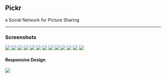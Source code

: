 Pickr
-----

a Social Network for Picture Sharing

<hr>

### Screenshots

<img src="http://upload7.ir/images/48094491866524416781.png">
<img src="http://upload7.ir/images/93143425463350339919.png">
<img src="http://upload7.ir/images/72573392237812631062.png">
<img src="http://upload7.ir/images/94137587085811436357.png">
<img src="http://upload7.ir/images/18034509850124666563.png">
<img src="http://upload7.ir/images/62143123148272917233.png">
<img src="http://upload7.ir/images/21895244817788816314.png">
<img src="http://upload7.ir/images/98694093267464374456.png">
<img src="http://upload7.ir/images/37289191574478760216.png">
<img src="http://upload7.ir/images/85799710906319897571.png">
<img src="http://upload7.ir/images/06040482800639797444.png">
<img src="http://upload7.ir/images/70849113184519810734.png">
<img src="http://upload7.ir/images/96709734438959474739.png">

#### Responsive Design

<img src="http://upload7.ir/images/33486265388314074992.png">
